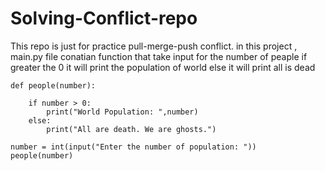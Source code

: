 # Solving-Conflict-repo
This repo is just for practice pull-merge-push conflict.
in this project , main.py file conatian function that take input for the number of peaple
if greater the 0 it will print the population of world else it will print all is dead 
```
def people(number):
    
    if number > 0:
        print("World Population: ",number)
    else:
        print("All are death. We are ghosts.")

number = int(input("Enter the number of population: "))
people(number)

```